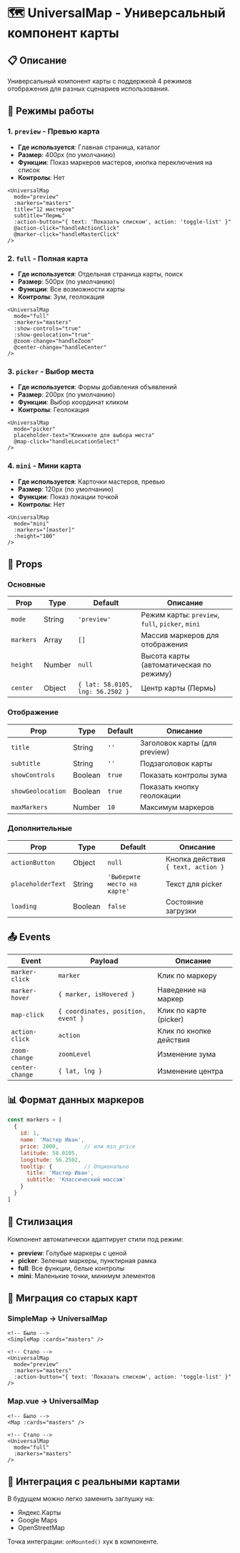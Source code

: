 # 🗺️ UniversalMap - Универсальный компонент карты

## 📋 Описание
Универсальный компонент карты с поддержкой 4 режимов отображения для разных сценариев использования.

## 🎯 Режимы работы

### 1. `preview` - Превью карта
- **Где используется**: Главная страница, каталог
- **Размер**: 400px (по умолчанию)
- **Функции**: Показ маркеров мастеров, кнопка переключения на список
- **Контролы**: Нет

```vue
<UniversalMap 
  mode="preview"
  :markers="masters"
  title="12 мастеров"
  subtitle="Пермь"
  :action-button="{ text: 'Показать списком', action: 'toggle-list' }"
  @action-click="handleActionClick"
  @marker-click="handleMasterClick"
/>
```

### 2. `full` - Полная карта
- **Где используется**: Отдельная страница карты, поиск
- **Размер**: 500px (по умолчанию)
- **Функции**: Все возможности карты
- **Контролы**: Зум, геолокация

```vue
<UniversalMap 
  mode="full"
  :markers="masters"
  :show-controls="true"
  :show-geolocation="true"
  @zoom-change="handleZoom"
  @center-change="handleCenter"
/>
```

### 3. `picker` - Выбор места
- **Где используется**: Формы добавления объявлений
- **Размер**: 200px (по умолчанию)
- **Функции**: Выбор координат кликом
- **Контролы**: Геолокация

```vue
<UniversalMap 
  mode="picker"
  placeholder-text="Кликните для выбора места"
  @map-click="handleLocationSelect"
/>
```

### 4. `mini` - Мини карта
- **Где используется**: Карточки мастеров, превью
- **Размер**: 120px (по умолчанию)
- **Функции**: Показ локации точкой
- **Контролы**: Нет

```vue
<UniversalMap 
  mode="mini"
  :markers="[master]"
  :height="100"
/>
```

## 🔧 Props

### Основные
| Prop | Type | Default | Описание |
|------|------|---------|----------|
| `mode` | String | `'preview'` | Режим карты: `preview`, `full`, `picker`, `mini` |
| `markers` | Array | `[]` | Массив маркеров для отображения |
| `height` | Number | `null` | Высота карты (автоматическая по режиму) |
| `center` | Object | `{ lat: 58.0105, lng: 56.2502 }` | Центр карты (Пермь) |

### Отображение
| Prop | Type | Default | Описание |
|------|------|---------|----------|
| `title` | String | `''` | Заголовок карты (для preview) |
| `subtitle` | String | `''` | Подзаголовок карты |
| `showControls` | Boolean | `true` | Показать контролы зума |
| `showGeolocation` | Boolean | `true` | Показать кнопку геолокации |
| `maxMarkers` | Number | `10` | Максимум маркеров |

### Дополнительные
| Prop | Type | Default | Описание |
|------|------|---------|----------|
| `actionButton` | Object | `null` | Кнопка действия `{ text, action }` |
| `placeholderText` | String | `'Выберите место на карте'` | Текст для picker |
| `loading` | Boolean | `false` | Состояние загрузки |

## 📤 Events

| Event | Payload | Описание |
|-------|---------|----------|
| `marker-click` | `marker` | Клик по маркеру |
| `marker-hover` | `{ marker, isHovered }` | Наведение на маркер |
| `map-click` | `{ coordinates, position, event }` | Клик по карте (picker) |
| `action-click` | `action` | Клик по кнопке действия |
| `zoom-change` | `zoomLevel` | Изменение зума |
| `center-change` | `{ lat, lng }` | Изменение центра |

## 📊 Формат данных маркеров

```javascript
const markers = [
  {
    id: 1,
    name: 'Мастер Иван',
    price: 2000,        // или min_price
    latitude: 58.0105,
    longitude: 56.2502,
    tooltip: {          // Опционально
      title: 'Мастер Иван',
      subtitle: 'Классический массаж'
    }
  }
]
```

## 🎨 Стилизация

Компонент автоматически адаптирует стили под режим:

- **preview**: Голубые маркеры с ценой
- **picker**: Зеленые маркеры, пунктирная рамка
- **full**: Все функции, белые контролы
- **mini**: Маленькие точки, минимум элементов

## 🔄 Миграция со старых карт

### SimpleMap → UniversalMap
```vue
<!-- Было -->
<SimpleMap :cards="masters" />

<!-- Стало -->
<UniversalMap 
  mode="preview"
  :markers="masters"
  :action-button="{ text: 'Показать списком', action: 'toggle-list' }"
/>
```

### Map.vue → UniversalMap
```vue
<!-- Было -->
<Map :cards="masters" />

<!-- Стало -->
<UniversalMap 
  mode="full"
  :markers="masters"
/>
```

## 🚀 Интеграция с реальными картами

В будущем можно легко заменить заглушку на:
- Яндекс.Карты
- Google Maps  
- OpenStreetMap

Точка интеграции: `onMounted()` хук в компоненте. 